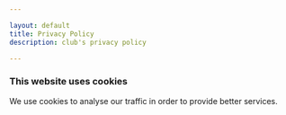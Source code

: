 ```yaml
---

layout: default
title: Privacy Policy
description: club's privacy policy

---
```


### This website uses cookies

We use cookies to analyse our traffic in order to provide better services.

